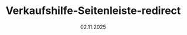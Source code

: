 ---
title: Verkaufshilfe-Seitenleiste-redirect
date: 02.11.2025
redirect_url: https://docs.superoffice.com/de/sale/learn/index.html
---